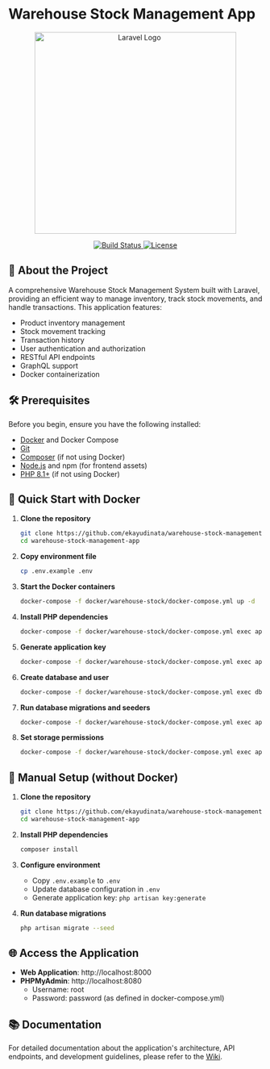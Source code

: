 # Warehouse Stock Management App

<p align="center">
  <a href="https://laravel.com" target="_blank">
    <img src="https://raw.githubusercontent.com/laravel/art/master/logo-lockup/5%20SVG/2%20CMYK/1%20Full%20Color/laravel-logolockup-cmyk-red.svg" width="400" alt="Laravel Logo">
  </a>
</p>

<p align="center">
  <a href="https://github.com/ekayudinata/warehouse-stock-management-app/actions">
    <img src="https://github.com/ekayudinata/warehouse-stock-management-app/workflows/tests/badge.svg" alt="Build Status">
  </a>
  <a href="https://packagist.org/packages/laravel/framework">
    <img src="https://img.shields.io/packagist/l/laravel/framework" alt="License">
  </a>
</p>

## 🚀 About the Project

A comprehensive Warehouse Stock Management System built with Laravel, providing an efficient way to manage inventory, track stock movements, and handle transactions. This application features:

- Product inventory management
- Stock movement tracking
- Transaction history
- User authentication and authorization
- RESTful API endpoints
- GraphQL support
- Docker containerization

## 🛠 Prerequisites

Before you begin, ensure you have the following installed:

- [Docker](https://www.docker.com/products/docker-desktop) and Docker Compose
- [Git](https://git-scm.com/)
- [Composer](https://getcomposer.org/) (if not using Docker)
- [Node.js](https://nodejs.org/) and npm (for frontend assets)
- [PHP 8.1+](https://www.php.net/downloads.php) (if not using Docker)

## 🚀 Quick Start with Docker

1. **Clone the repository**
   ```bash
   git clone https://github.com/ekayudinata/warehouse-stock-management-app.git
   cd warehouse-stock-management-app
   ```

2. **Copy environment file**
   ```bash
   cp .env.example .env
   ```

3. **Start the Docker containers**
   ```bash
   docker-compose -f docker/warehouse-stock/docker-compose.yml up -d
   ```

4. **Install PHP dependencies**
   ```bash
   docker-compose -f docker/warehouse-stock/docker-compose.yml exec app composer install
   ```

5. **Generate application key**
   ```bash
   docker-compose -f docker/warehouse-stock/docker-compose.yml exec app php artisan key:generate
   ```

5. **Create database and user**
   ```bash
   docker-compose -f docker/warehouse-stock/docker-compose.yml exec db mysql -u root -e "CREATE DATABASE IF NOT EXISTS warehouse_stock_management_app;"
   ```

6. **Run database migrations and seeders**
   ```bash
   docker-compose -f docker/warehouse-stock/docker-compose.yml exec app php artisan migrate --seed
   ```

7. **Set storage permissions**
   ```bash
   docker-compose -f docker/warehouse-stock/docker-compose.yml exec app chown -R www-data:www-data storage bootstrap/cache
   ```

## 🔧 Manual Setup (without Docker)

1. **Clone the repository**
   ```bash
   git clone https://github.com/ekayudinata/warehouse-stock-management-app.git
   cd warehouse-stock-management-app
   ```

2. **Install PHP dependencies**
   ```bash
   composer install
   ```

3. **Configure environment**
   - Copy `.env.example` to `.env`
   - Update database configuration in `.env`
   - Generate application key: `php artisan key:generate`

4. **Run database migrations**
   ```bash
   php artisan migrate --seed
   ```

## 🌐 Access the Application

- **Web Application**: http://localhost:8000
- **PHPMyAdmin**: http://localhost:8080
  - Username: root
  - Password: password (as defined in docker-compose.yml)

## 📚 Documentation

For detailed documentation about the application's architecture, API endpoints, and development guidelines, please refer to the [Wiki](https://github.com/ekayudinata/warehouse-stock-management-app/wiki).
